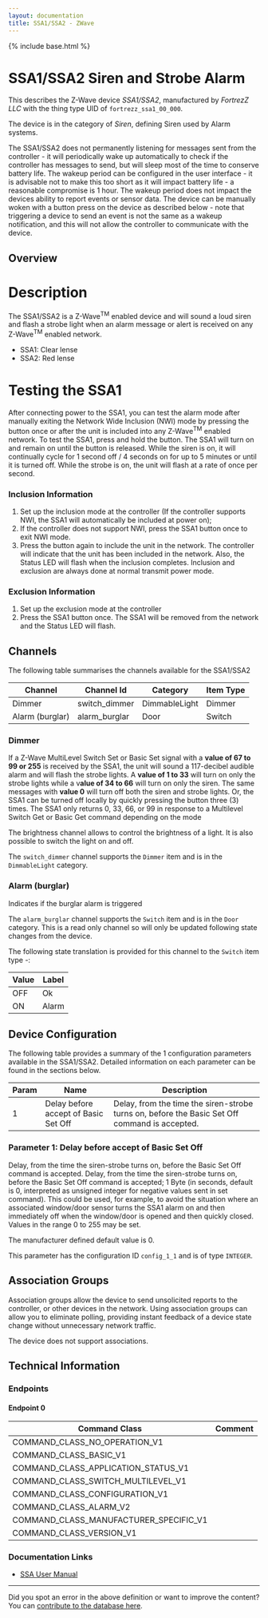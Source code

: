 ```yaml
---
layout: documentation
title: SSA1/SSA2 - ZWave
---
```


{% include base.html %}

# SSA1/SSA2 Siren and Strobe Alarm
This describes the Z-Wave device *SSA1/SSA2*, manufactured by *FortrezZ LLC* with the thing type UID of ```fortrezz_ssa1_00_000```.

The device is in the category of *Siren*, defining Siren used by Alarm systems.

The SSA1/SSA2 does not permanently listening for messages sent from the controller - it will periodically wake up automatically to check if the controller has messages to send, but will sleep most of the time to conserve battery life. The wakeup period can be configured in the user interface - it is advisable not to make this too short as it will impact battery life - a reasonable compromise is 1 hour. The wakeup period does not impact the devices ability to report events or sensor data. The device can be manually woken with a button press on the device as described below - note that triggering a device to send an event is not the same as a wakeup notification, and this will not allow the controller to communicate with the device.

## Overview

Description
===========

The SSA1/SSA2 is a Z-Wave<sup>TM</sup> enabled device and will sound a loud siren and flash a strobe light when an alarm message or alert is received on any Z-Wave<sup>TM</sup> enabled network.

- SSA1: Clear lense
- SSA2: Red lense

Testing the SSA1
================

After connecting power to the SSA1, you can test the alarm mode after manually exiting the Network Wide Inclusion (NWI) mode by pressing the button once or after the unit is included into any Z-Wave<sup>TM</sup> enabled network. To test the SSA1, press and hold the button. The SSA1 will turn on and remain on until the button is released. While the siren is on, it will continually cycle for 1 second off / 4 seconds on for up to 5 minutes or until it is turned off. While the strobe is on, the unit will flash at a rate of once per second.

### Inclusion Information

1. Set up the inclusion mode at the controller (If the controller supports NWI, the SSA1 will automatically be included at power on);
2. If the controller does not support NWI, press the SSA1 button once to exit NWI mode.
3. Press the button again to include the unit in the network. The controller will indicate that the unit has been included in the network. Also, the Status LED will flash when the inclusion completes. Inclusion and exclusion are always done at normal transmit power mode.

### Exclusion Information

1. Set up the exclusion mode at the controller
2. Press the SSA1 button once. The SSA1 will be removed from the network and the Status LED will flash.

## Channels

The following table summarises the channels available for the SSA1/SSA2

| Channel | Channel Id | Category | Item Type |
|---------|------------|----------|-----------|
| Dimmer | switch_dimmer | DimmableLight | Dimmer | 
| Alarm (burglar) | alarm_burglar | Door | Switch | 

### Dimmer

If a Z-Wave MultiLevel Switch Set or Basic Set signal with a **value of 67 to 99 or 255** is received by the SSA1, the unit will sound a 117-decibel audible alarm and will flash the strobe lights. A **value of 1 to 33** will turn on only the strobe lights while a v**alue of 34 to 66** will turn on only the siren. The same messages with **value 0** will turn off both the siren and strobe lights. Or, the SSA1 can be turned off locally by quickly pressing the button three (3) times. The SSA1 only returns 0, 33, 66, or 99 in response to a Multilevel Switch Get or Basic Get command depending on the mode

The brightness channel allows to control the brightness of a light.
            It is also possible to switch the light on and off.
        

The ```switch_dimmer``` channel supports the ```Dimmer``` item and is in the ```DimmableLight``` category.

### Alarm (burglar)

Indicates if the burglar alarm is triggered
        

The ```alarm_burglar``` channel supports the ```Switch``` item and is in the ```Door``` category. This is a read only channel so will only be updated following state changes from the device.

The following state translation is provided for this channel to the ```Switch``` item type -:

| Value | Label     |
|-------|-----------|
| OFF | Ok |
| ON | Alarm |



## Device Configuration

The following table provides a summary of the 1 configuration parameters available in the SSA1/SSA2.
Detailed information on each parameter can be found in the sections below.

| Param | Name  | Description |
|-------|-------|-------------|
| 1 | Delay before accept of Basic Set Off | Delay, from the time the siren-strobe turns on, before the Basic Set Off command is accepted. |

### Parameter 1: Delay before accept of Basic Set Off

Delay, from the time the siren-strobe turns on, before the Basic Set Off command is accepted.
Delay, from the time the siren-strobe turns on, before the Basic Set Off command is accepted; 1 Byte (in seconds, default is 0, interpreted as unsigned integer for negative values sent in set command). This could be used, for example, to avoid the situation where an associated window/door sensor turns the SSA1 alarm on and then immediately off when the window/door is opened and then quickly closed.
Values in the range 0 to 255 may be set.

The manufacturer defined default value is 0.

This parameter has the configuration ID ```config_1_1``` and is of type ```INTEGER```.


## Association Groups

Association groups allow the device to send unsolicited reports to the controller, or other devices in the network. Using association groups can allow you to eliminate polling, providing instant feedback of a device state change without unnecessary network traffic.

The device does not support associations.
## Technical Information

### Endpoints

#### Endpoint 0

| Command Class | Comment |
|---------------|---------|
| COMMAND_CLASS_NO_OPERATION_V1| |
| COMMAND_CLASS_BASIC_V1| |
| COMMAND_CLASS_APPLICATION_STATUS_V1| |
| COMMAND_CLASS_SWITCH_MULTILEVEL_V1| |
| COMMAND_CLASS_CONFIGURATION_V1| |
| COMMAND_CLASS_ALARM_V2| |
| COMMAND_CLASS_MANUFACTURER_SPECIFIC_V1| |
| COMMAND_CLASS_VERSION_V1| |

### Documentation Links

* [SSA User Manual](https://www.cd-jackson.com/zwave_device_uploads/220/ssa-manual-14may2011---new-address0.pdf)

---

Did you spot an error in the above definition or want to improve the content?
You can [contribute to the database here](http://www.cd-jackson.com/index.php/zwave/zwave-device-database/zwave-device-list/devicesummary/220).
